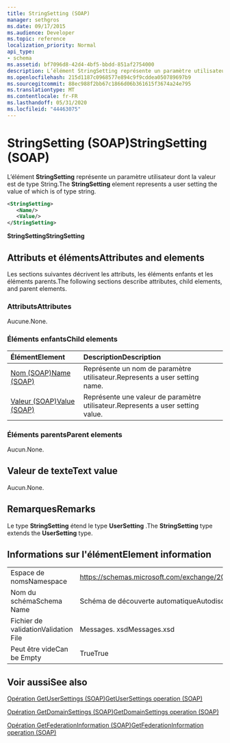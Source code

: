 ```yaml
---
title: StringSetting (SOAP)
manager: sethgros
ms.date: 09/17/2015
ms.audience: Developer
ms.topic: reference
localization_priority: Normal
api_type:
- schema
ms.assetid: bf7096d8-42d4-4bf5-bbdd-851af2754000
description: L’élément StringSetting représente un paramètre utilisateur dont la valeur est de type String.
ms.openlocfilehash: 215d1187c0968577e894c9f9cddea050789697b9
ms.sourcegitcommit: 88ec988f2bb67c1866d06b361615f3674a24e795
ms.translationtype: MT
ms.contentlocale: fr-FR
ms.lasthandoff: 05/31/2020
ms.locfileid: "44463075"
---
```

# <a name="stringsetting-soap"></a><span data-ttu-id="61b81-103">StringSetting (SOAP)</span><span class="sxs-lookup"><span data-stu-id="61b81-103">StringSetting (SOAP)</span></span>

<span data-ttu-id="61b81-104">L’élément **StringSetting** représente un paramètre utilisateur dont la valeur est de type String.</span><span class="sxs-lookup"><span data-stu-id="61b81-104">The **StringSetting** element represents a user setting the value of which is of type string.</span></span> 
  
```XML
<StringSetting>
   <Name/>
   <Value/>
</StringSetting>
```

 <span data-ttu-id="61b81-105">**StringSetting**</span><span class="sxs-lookup"><span data-stu-id="61b81-105">**StringSetting**</span></span>
## <a name="attributes-and-elements"></a><span data-ttu-id="61b81-106">Attributs et éléments</span><span class="sxs-lookup"><span data-stu-id="61b81-106">Attributes and elements</span></span>

<span data-ttu-id="61b81-107">Les sections suivantes décrivent les attributs, les éléments enfants et les éléments parents.</span><span class="sxs-lookup"><span data-stu-id="61b81-107">The following sections describe attributes, child elements, and parent elements.</span></span>
  
### <a name="attributes"></a><span data-ttu-id="61b81-108">Attributs</span><span class="sxs-lookup"><span data-stu-id="61b81-108">Attributes</span></span>

<span data-ttu-id="61b81-109">Aucune.</span><span class="sxs-lookup"><span data-stu-id="61b81-109">None.</span></span>
  
### <a name="child-elements"></a><span data-ttu-id="61b81-110">Éléments enfants</span><span class="sxs-lookup"><span data-stu-id="61b81-110">Child elements</span></span>

|<span data-ttu-id="61b81-111">**Élément**</span><span class="sxs-lookup"><span data-stu-id="61b81-111">**Element**</span></span>|<span data-ttu-id="61b81-112">**Description**</span><span class="sxs-lookup"><span data-stu-id="61b81-112">**Description**</span></span>|
|:-----|:-----|
|[<span data-ttu-id="61b81-113">Nom (SOAP)</span><span class="sxs-lookup"><span data-stu-id="61b81-113">Name (SOAP)</span></span>](name-soap.md) <br/> |<span data-ttu-id="61b81-114">Représente un nom de paramètre utilisateur.</span><span class="sxs-lookup"><span data-stu-id="61b81-114">Represents a user setting name.</span></span>  <br/> |
|[<span data-ttu-id="61b81-115">Valeur (SOAP)</span><span class="sxs-lookup"><span data-stu-id="61b81-115">Value (SOAP)</span></span>](value-soap.md) <br/> |<span data-ttu-id="61b81-116">Représente une valeur de paramètre utilisateur.</span><span class="sxs-lookup"><span data-stu-id="61b81-116">Represents a user setting value.</span></span>  <br/> |
   
### <a name="parent-elements"></a><span data-ttu-id="61b81-117">Éléments parents</span><span class="sxs-lookup"><span data-stu-id="61b81-117">Parent elements</span></span>

<span data-ttu-id="61b81-118">Aucun.</span><span class="sxs-lookup"><span data-stu-id="61b81-118">None.</span></span>
  
## <a name="text-value"></a><span data-ttu-id="61b81-119">Valeur de texte</span><span class="sxs-lookup"><span data-stu-id="61b81-119">Text value</span></span>

<span data-ttu-id="61b81-120">Aucun.</span><span class="sxs-lookup"><span data-stu-id="61b81-120">None.</span></span>
  
## <a name="remarks"></a><span data-ttu-id="61b81-121">Remarques</span><span class="sxs-lookup"><span data-stu-id="61b81-121">Remarks</span></span>

<span data-ttu-id="61b81-122">Le type **StringSetting** étend le type **UserSetting** .</span><span class="sxs-lookup"><span data-stu-id="61b81-122">The **StringSetting** type extends the **UserSetting** type.</span></span> 
  
## <a name="element-information"></a><span data-ttu-id="61b81-123">Informations sur l'élément</span><span class="sxs-lookup"><span data-stu-id="61b81-123">Element information</span></span>

|||
|:-----|:-----|
|<span data-ttu-id="61b81-124">Espace de noms</span><span class="sxs-lookup"><span data-stu-id="61b81-124">Namespace</span></span>  <br/> |https://schemas.microsoft.com/exchange/2010/Autodiscover  <br/> |
|<span data-ttu-id="61b81-125">Nom du schéma</span><span class="sxs-lookup"><span data-stu-id="61b81-125">Schema Name</span></span>  <br/> |<span data-ttu-id="61b81-126">Schéma de découverte automatique</span><span class="sxs-lookup"><span data-stu-id="61b81-126">Autodiscover schema</span></span>  <br/> |
|<span data-ttu-id="61b81-127">Fichier de validation</span><span class="sxs-lookup"><span data-stu-id="61b81-127">Validation File</span></span>  <br/> |<span data-ttu-id="61b81-128">Messages. xsd</span><span class="sxs-lookup"><span data-stu-id="61b81-128">Messages.xsd</span></span>  <br/> |
|<span data-ttu-id="61b81-129">Peut être vide</span><span class="sxs-lookup"><span data-stu-id="61b81-129">Can be Empty</span></span>  <br/> |<span data-ttu-id="61b81-130">True</span><span class="sxs-lookup"><span data-stu-id="61b81-130">True</span></span>  <br/> |
   
## <a name="see-also"></a><span data-ttu-id="61b81-131">Voir aussi</span><span class="sxs-lookup"><span data-stu-id="61b81-131">See also</span></span>



[<span data-ttu-id="61b81-132">Opération GetUserSettings (SOAP)</span><span class="sxs-lookup"><span data-stu-id="61b81-132">GetUserSettings operation (SOAP)</span></span>](getusersettings-operation-soap.md)
  
[<span data-ttu-id="61b81-133">Opération GetDomainSettings (SOAP)</span><span class="sxs-lookup"><span data-stu-id="61b81-133">GetDomainSettings operation (SOAP)</span></span>](getdomainsettings-operation-soap.md)
  
[<span data-ttu-id="61b81-134">Opération GetFederationInformation (SOAP)</span><span class="sxs-lookup"><span data-stu-id="61b81-134">GetFederationInformation operation (SOAP)</span></span>](getfederationinformation-operation-soap.md)

